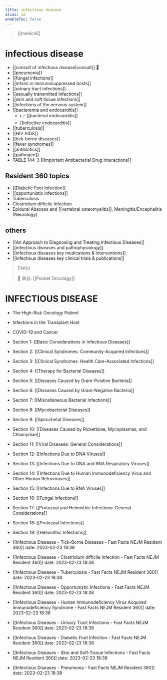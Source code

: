 ```yaml
---
title: infectious disease
alias: id
enableToc: false
---
```


> [[medical]]

# infectious disease

- [[consult of infectious disease|consult]] 󰒖
- [[pneumonia]]
- [[fungal infections]]
- [[infxns in immunosuppressed hosts]]
- [[urinary tract infections]]
- [[sexually transmitted infections]]
- [[skin and soft tissue infections]]
- [[infections of the nervous system]]
- [[bacteremia and endocarditis]]
  - 👉 [[bacterial endocarditis]]
  - [[infective endocarditis]]
- [[tuberculosis]]
- [[HIV AIDS]]
- [[tick-borne diseases]]
- [[fever syndromes]]
- [[antibiotics]]
- [[pathogen]]
- TABLE 144-3 [[Important Antibacterial Drug Interactions]]

## Resident 360 topics

- [[Diabetic Foot Infection]]
- [[opportunistic infections]]
- Tuberculosis
- Clostridium difficile Infection
- Epidural Abscess and [[vertebral osteomyelitis]], Meningitis/Encephalitis (Neurology)

## others

- [[An Approach to Diagnosing and Treating Infectious Diseases]]
- [[infectious diseases and pathophysiology]]
- [[infectious diseases key medications & interventions]]
- [[infectious diseases key clinical trials & publications]]

> [!info]
>
> 🌱 來自: [[Pocket Oncology]]

# INFECTIOUS DISEASE

- The High-Risk Oncology Patient
- Infections in the Transplant Host
- COVID-19 and Cancer

- Section 1: [[Basic Considerations in Infectious Diseases]]
- Section 2: [[Clinical Syndromes: Community-Acquired Infections]]
- Section 3: [[Clinical Syndromes: Health Care-Associated Infections]]
- Section 4: [[Therapy for Bacterial Diseases]]
- Section 5: [[Diseases Caused by Gram-Positive Bacteria]]
- Section 6: [[Diseases Caused by Gram-Negative Bacteria]]
- Section 7: [[Miscellaneous Bacterial Infections]]
- Section 8: [[Mycobacterial Diseases]]
- Section 9: [[Spirochetal Diseases]]
- Section 10: [[Diseases Caused by Rickettsiae, Mycoplasmas, and Chlamydiae]]
- Section 11: [[Viral Diseases: General Considerations]]
- Section 12: [[Infections Due to DNA Viruses]]
- Section 13: [[Infections Due to DNA and RNA Respiratory Viruses]]
- Section 14: [[Infections Due to Human Immunodeficiency Virus and Other Human Retroviruses]]
- Section 15: [[Infections Due to RNA Viruses]]
- Section 16: [[Fungal Infections]]
- Section 17: [[Protozoal and Helminthic Infections: General Considerations]]
- Section 18: [[Protozoal Infections]]
- Section 19: [[Helminthic Infections]]

- [[Infectious Diseases - Tick-Borne Diseases - Fast Facts  NEJM Resident 360]] date: 2023-02-23 18:38
- [[Infectious Diseases - Clostridium difficile Infection - Fast Facts  NEJM Resident 360]] date: 2023-02-23 18:38
- [[Infectious Diseases - Tuberculosis - Fast Facts  NEJM Resident 360]] date: 2023-02-23 18:38
- [[Infectious Diseases - Opportunistic Infections - Fast Facts  NEJM Resident 360]] date: 2023-02-23 18:38
- [[Infectious Diseases - Human Immunodeficiency Virus Acquired Immunodeficiency Syndrome - Fast Facts  NEJM Resident 360]] date: 2023-02-23 18:38
- [[Infectious Diseases - Urinary Tract Infections - Fast Facts  NEJM Resident 360]] date: 2023-02-23 18:38
- [[Infectious Diseases - Diabetic Foot Infection - Fast Facts  NEJM Resident 360]] date: 2023-02-23 18:38
- [[Infectious Diseases - Skin and Soft-Tissue Infections - Fast Facts  NEJM Resident 360]] date: 2023-02-23 18:38
- [[Infectious Diseases - Pneumonia - Fast Facts  NEJM Resident 360]] date: 2023-02-23 18:38
